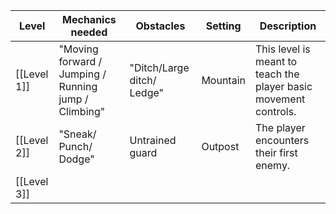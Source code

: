 |Level|Mechanics needed|Obstacles|Setting|Description|
|---|---|---|---|---|
|[[Level 1]]|"Moving forward / Jumping / Running jump / Climbing"|"Ditch/Large ditch/ Ledge"|Mountain|This level is meant to teach the player basic movement controls.|
|[[Level 2]]|"Sneak/ Punch/ Dodge"|Untrained guard|Outpost|The player encounters their first enemy.|
|[[Level 3]]|||


